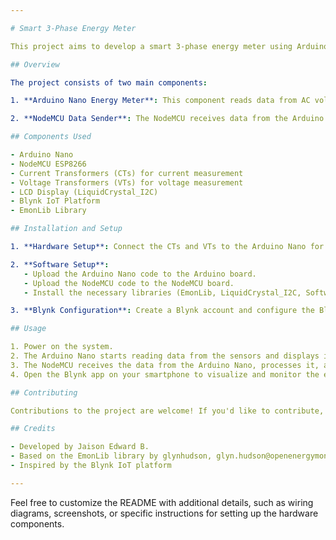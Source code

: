 ```yaml
---

# Smart 3-Phase Energy Meter

This project aims to develop a smart 3-phase energy meter using Arduino and NodeMCU. The meter collects data from AC voltage and current sensors for each phase, processes the data, and sends it to the Blynk cloud for visualization and monitoring.

## Overview

The project consists of two main components:

1. **Arduino Nano Energy Meter**: This component reads data from AC voltage and current sensors for each phase, calculates parameters such as real power, apparent power, power factor, and total energy consumption (kWh), and displays the data on an LCD screen. It also sends the data to the NodeMCU via serial communication.

2. **NodeMCU Data Sender**: The NodeMCU receives data from the Arduino Nano, processes it, and sends it to the Blynk cloud for real-time visualization. It communicates with the Arduino Nano using serial communication and utilizes the EmonLib library for energy monitoring.

## Components Used

- Arduino Nano
- NodeMCU ESP8266
- Current Transformers (CTs) for current measurement
- Voltage Transformers (VTs) for voltage measurement
- LCD Display (LiquidCrystal_I2C)
- Blynk IoT Platform
- EmonLib Library

## Installation and Setup

1. **Hardware Setup**: Connect the CTs and VTs to the Arduino Nano for voltage and current measurement. Connect the LCD display for visualizing data. Connect the NodeMCU to the Arduino Nano via serial communication.

2. **Software Setup**:
   - Upload the Arduino Nano code to the Arduino board.
   - Upload the NodeMCU code to the NodeMCU board.
   - Install the necessary libraries (EmonLib, LiquidCrystal_I2C, SoftwareSerial, Blynk) using the Arduino Library Manager.

3. **Blynk Configuration**: Create a Blynk account and configure the Blynk app to receive data from the NodeMCU. Use the provided Blynk template ID and authorization token to link the app with the project.

## Usage

1. Power on the system.
2. The Arduino Nano starts reading data from the sensors and displays it on the LCD screen.
3. The NodeMCU receives the data from the Arduino Nano, processes it, and sends it to the Blynk cloud.
4. Open the Blynk app on your smartphone to visualize and monitor the energy consumption in real-time.

## Contributing

Contributions to the project are welcome! If you'd like to contribute, please fork the repository, make your changes, and submit a pull request. Be sure to follow the project's coding standards and guidelines.

## Credits

- Developed by Jaison Edward B.
- Based on the EmonLib library by glynhudson, glyn.hudson@openenergymonitor.org, toonnelissen toon@appsaloon.be.
- Inspired by the Blynk IoT platform

---
```


Feel free to customize the README with additional details, such as wiring diagrams, screenshots, or specific instructions for setting up the hardware components.
